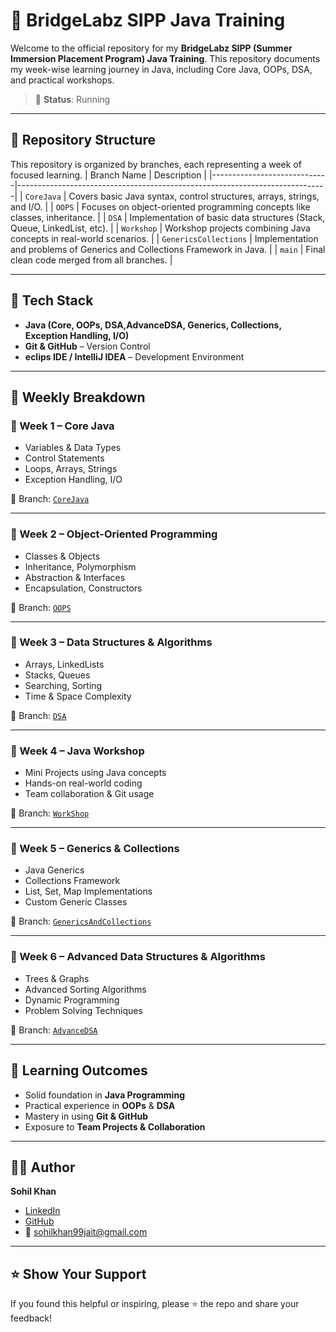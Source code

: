 # 🌉 BridgeLabz SIPP Java Training

Welcome to the official repository for my **BridgeLabz SIPP (Summer Immersion Placement Program) Java Training**. This repository documents my week-wise learning journey in Java, including Core Java, OOPs, DSA, and practical workshops.

> 📌 **Status**: Running

---

## 📁 Repository Structure

This repository is organized by branches, each representing a week of focused learning.
| Branch Name                  | Description                                                                 |
|-----------------------------|-----------------------------------------------------------------------------|
| `CoreJava`           | Covers basic Java syntax, control structures, arrays, strings, and I/O.     |
| `OOPS`                | Focuses on object-oriented programming concepts like classes, inheritance.  |
| `DSA`                 | Implementation of basic data structures (Stack, Queue, LinkedList, etc).    |
| `Workshop`            | Workshop projects combining Java concepts in real-world scenarios.          |
| `GenericsCollections` | Implementation and problems of Generics and Collections Framework in Java.               |
| `main`                      | Final clean code merged from all branches.                                  |

---

## 🚀 Tech Stack

- **Java (Core, OOPs, DSA,AdvanceDSA, Generics, Collections, Exception Handling, I/O)**
- **Git & GitHub** – Version Control
- **eclips IDE / IntelliJ IDEA** – Development Environment

---

## 📌 Weekly Breakdown

### 🔹 Week 1 – Core Java
- Variables & Data Types
- Control Statements
- Loops, Arrays, Strings
- Exception Handling, I/O

📂 Branch: [`CoreJava`](https://github.com/sohil-khann/BridgeLabz-SIPP-Training/tree/CoreJava)

---

### 🔹 Week 2 – Object-Oriented Programming
- Classes & Objects
- Inheritance, Polymorphism
- Abstraction & Interfaces
- Encapsulation, Constructors

📂 Branch: [`OOPS`](https://github.com/sohil-khann/BridgeLabz-SIPP-Training/tree/OOPS)

---

### 🔹 Week 3 – Data Structures & Algorithms
- Arrays, LinkedLists
- Stacks, Queues
- Searching, Sorting
- Time & Space Complexity

📂 Branch: [`DSA`](https://github.com/sohil-khann/BridgeLabz-SIPP-Training/tree/DSA)

---

### 🔹 Week 4 – Java Workshop
- Mini Projects using Java concepts
- Hands-on real-world coding
- Team collaboration & Git usage

📂 Branch: [`WorkShop`](https://github.com/sohil-khann/BridgeLabz-SIPP-Training/tree/WorkShop)

---
### 🔹 Week 5 – Generics & Collections
- Java Generics
- Collections Framework
- List, Set, Map Implementations
- Custom Generic Classes

📂 Branch: [`GenericsAndCollections`](https://github.com/sohil-khann/BridgeLabz-SIPP-Training/tree/GenericsAndCollections)

---

### 🔹 Week 6 – Advanced Data Structures & Algorithms
- Trees & Graphs
- Advanced Sorting Algorithms
- Dynamic Programming
- Problem Solving Techniques

📂 Branch: [`AdvanceDSA`](https://github.com/sohil-khann/BridgeLabz-SIPP-Training/tree/AdvanceDSA)

---


## 🧠 Learning Outcomes

- Solid foundation in **Java Programming**
- Practical experience in **OOPs** & **DSA**
- Mastery in using **Git & GitHub**
- Exposure to **Team Projects & Collaboration**

---

## 👨‍💻 Author

**Sohil Khan**  
- [LinkedIn](https://www.linkedin.com/in/sohil-khan-b39908251/)  
- [GitHub](https://github.com/sohil-khann)  
- 📧 sohilkhan99jait@gmail.com

---

## ⭐ Show Your Support

If you found this helpful or inspiring, please ⭐ the repo and share your feedback!
